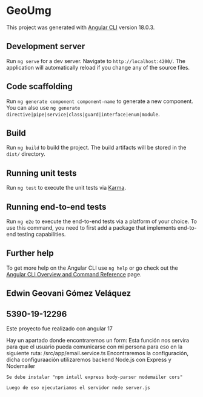 # GeoUmg

This project was generated with [Angular CLI](https://github.com/angular/angular-cli) version 18.0.3.

## Development server

Run `ng serve` for a dev server. Navigate to `http://localhost:4200/`. The application will automatically reload if you change any of the source files.

## Code scaffolding

Run `ng generate component component-name` to generate a new component. You can also use `ng generate directive|pipe|service|class|guard|interface|enum|module`.

## Build

Run `ng build` to build the project. The build artifacts will be stored in the `dist/` directory.

## Running unit tests

Run `ng test` to execute the unit tests via [Karma](https://karma-runner.github.io).

## Running end-to-end tests

Run `ng e2e` to execute the end-to-end tests via a platform of your choice. To use this command, you need to first add a package that implements end-to-end testing capabilities.

## Further help

To get more help on the Angular CLI use `ng help` or go check out the [Angular CLI Overview and Command Reference](https://angular.dev/tools/cli) page.

## Edwin Geovani Gómez Veláquez
## 5390-19-12296

Este proyecto fue realizado con angular 17

Hay un apartado donde encontraremos un form:
    Esta función nos servira para que el usuario 
    pueda comunicarse con mi persona para eso 
    en la siguiente ruta: /src/app/email.service.ts
    Encontraremos la configuración, dicha configuraación utilizaremos backend Node.js con Express y Nodemailer

    Se debe instalar "npm intall express body-parser nodemailer cors"

    Luego de eso ejecutariamos el servidor node server.js

